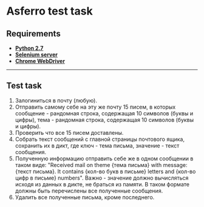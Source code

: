 Asferro test task====## Requirements- **[Python 2.7](https://www.python.org/download/releases/2.7)**- **[Selenium server](https://selenium-python.readthedocs.io/installation.html)**- **[Chrome WebDriver](https://chromedriver.chromium.org/downloads)**---## Test task1. Залогиниться в почту (любую).2. Отправить самому себе на эту же почту 15 писем, в которых сообщение -рандомная строка, содержащая 10 символов (буквы и цифры), тема - рандомнаястрока, содержащая 10 символов (буквы и цифры).3. Проверить что все 15 писем доставлены.4. Собрать текст сообщений с главной страницы почтового ящика, сохранить их вдикт, где ключ - тема письма, значение - текст сообщения.5. Полученную информацию отправить себе же в одном сообщении в таком виде:"Received mail on theme {тема письма} with message: {текст письма}. Itcontains {кол-во букв в письме} letters and {кол-во цифр в письме} numbers".Важно - значение должно вычисляться исходя из данных в дикте, не браться изпамяти. В таком формате должны быть перечислены все полученные сообщения.6. Удалить все полученные письма, кроме последнего.